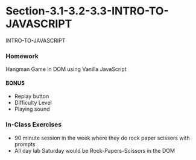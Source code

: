 # Section-3.1-3.2-3.3-INTRO-TO-JAVASCRIPT
INTRO-TO-JAVASCRIPT

### Homework
Hangman Game in DOM using Vanilla JavaScript

#### BONUS
* Replay button
* Difficulty Level
* Playing sound

### In-Class Exercises
* 90 minute session in the week where they do rock paper scissors with prompts
* All day lab Saturday would be Rock-Papers-Scissors in the DOM
